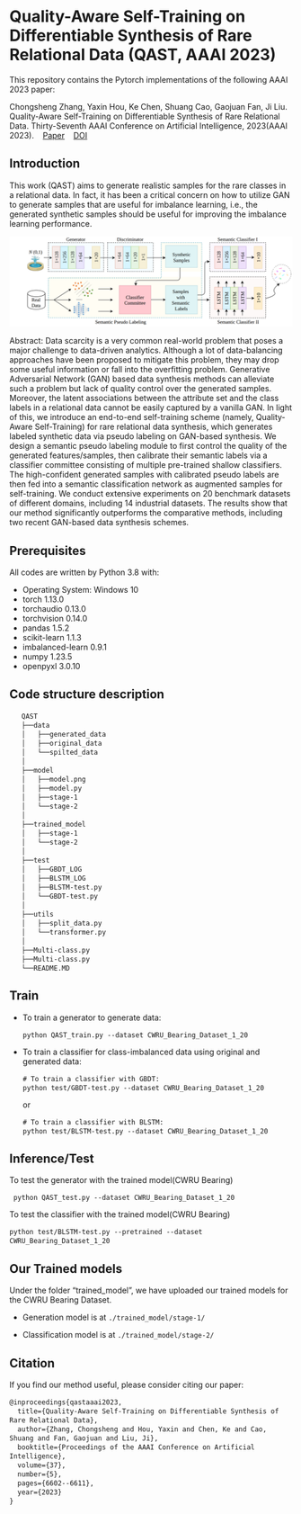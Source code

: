 # Quality-Aware Self-Training on Differentiable Synthesis of Rare Relational Data (QAST, AAAI 2023)

This repository contains the Pytorch implementations of the following AAAI 2023 paper:

Chongsheng Zhang, Yaxin Hou, Ke Chen, Shuang Cao, Gaojuan Fan, Ji Liu. Quality-Aware Self-Training on Differentiable Synthesis of Rare Relational Data. Thirty-Seventh AAAI Conference on Artificial Intelligence, 2023(AAAI 2023). 
&nbsp; &nbsp;[Paper](https://ojs.aaai.org/index.php/AAAI/article/view/25811)
&nbsp; &nbsp;[DOI](https://doi.org/10.1609/aaai.v37i5.25811)
## Introduction
 
This work (QAST) aims to generate realistic samples for the rare classes in a relational data. In fact, it has been a critical concern on how to utilize GAN to generate samples that are useful for imbalance learning, i.e., the generated synthetic samples should be useful for improving the imbalance learning performance. 

![sample results](model/model.png)

Abstract: Data scarcity is a very common real-world problem that poses a major challenge to data-driven analytics. Although a lot of data-balancing approaches have been proposed to mitigate this problem, they may drop some useful information or fall into the overfitting problem. Generative Adversarial Network (GAN) based data synthesis methods can alleviate such a problem but lack of quality control over the generated samples. Moreover, the latent associations between the attribute set and the class labels in a relational data cannot be easily captured by a vanilla GAN. In light of this, we introduce an end-to-end self-training scheme (namely, Quality-Aware Self-Training) for rare relational data synthesis, which generates labeled synthetic data via pseudo labeling on GAN-based synthesis. We design a semantic pseudo labeling module to first control the quality of the generated features/samples, then calibrate their semantic labels via a classifier committee consisting of multiple pre-trained shallow classifiers. The high-confident generated samples with calibrated pseudo labels are then fed into a semantic classification network as augmented samples for self-training. We conduct extensive experiments on 20 benchmark datasets of different domains, including 14 industrial datasets. The results show that our method significantly outperforms the comparative methods, including two recent GAN-based data synthesis schemes.

## Prerequisites

All codes are written by Python 3.8 with:

* Operating System: Windows 10
* torch              1.13.0
* torchaudio         0.13.0
* torchvision        0.14.0
* pandas             1.5.2
* scikit-learn       1.1.3
* imbalanced-learn   0.9.1
* numpy              1.23.5
* openpyxl           3.0.10

## Code structure description

```
   QAST
   ├──data
   │   ├──generated_data
   │   ├──original_data  
   │   └──spilted_data
   │
   ├──model
   │   ├──model.png
   │   ├──model.py
   │   ├──stage-1
   │   └──stage-2
   │
   ├──trained_model
   │   ├──stage-1
   │   └──stage-2
   │
   ├──test
   │   ├──GBDT_LOG
   │   ├──BLSTM_LOG
   │   ├──BLSTM-test.py
   │   └──GBDT-test.py
   │   
   ├──utils
   │   ├──split_data.py
   │   └──transformer.py 
   │
   ├──Multi-class.py
   ├──Multi-class.py
   └──README.MD
```   
  
## Train

* To train a generator to generate data:

   ```
   python QAST_train.py --dataset CWRU_Bearing_Dataset_1_20
   ```
  
* To train a classifier for class-imbalanced data using original and generated data:

   ```
   # To train a classifier with GBDT:
   python test/GBDT-test.py --dataset CWRU_Bearing_Dataset_1_20
   ```
   or
   ```
   # To train a classifier with BLSTM:
   python test/BLSTM-test.py --dataset CWRU_Bearing_Dataset_1_20
   ```
  
## Inference/Test
 
   To test the generator with the trained model(CWRU Bearing)

  ```
   python QAST_test.py --dataset CWRU_Bearing_Dataset_1_20
   ```

   To test the classifier with the trained model(CWRU Bearing)

   ```
   python test/BLSTM-test.py --pretrained --dataset CWRU_Bearing_Dataset_1_20
   ```

## Our Trained models
Under the folder “trained_model”, we have uploaded our trained models for the CWRU Bearing Dataset. 

*  Generation model is at `./trained_model/stage-1/`


*  Classification model is at `./trained_model/stage-2/`

## Citation

If you find our method useful, please consider citing our paper:

  ```
  @inproceedings{qastaaai2023,
    title={Quality-Aware Self-Training on Differentiable Synthesis of Rare Relational Data},
    author={Zhang, Chongsheng and Hou, Yaxin and Chen, Ke and Cao, Shuang and Fan, Gaojuan and Liu, Ji},
    booktitle={Proceedings of the AAAI Conference on Artificial Intelligence},
    volume={37},
    number={5},
    pages={6602--6611},
    year={2023}
  }
  ```
